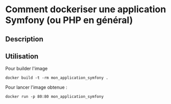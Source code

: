# Comment dockeriser une application Symfony (ou PHP en général)

## Description



## Utilisation

Pour builder l'image
```
docker build -t -rm mon_application_symfony .
```

Pour lancer l'image obtenue :
```
docker run -p 80:80 mon_application_symfony
```